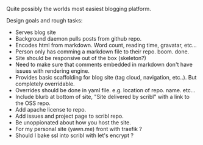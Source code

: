 Quite possibly the worlds most easiest blogging platform.

Design goals and rough tasks:

-  Serves blog site
-  Background daemon pulls posts from github repo.
-  Encodes html from markdown.  Word count, reading time, gravatar, etc...
-  Person only has comming a markdown file to their repo.  boom.  done.
-  Site should be responsive out of the box (skeleton?)
-  Need to make sure that comments embedded in markdown don't have issues with rendering engine.
-  Provides basic scaffolding for blog site (tag cloud, navigation, etc..).  But completely overridable.
-  Overrides should be done in yaml file.  e.g. location of repo.  name.  etc...
-  Include blurb at bottom of site, "Site delivered by scribl"  with a link to the OSS repo.
-  Add apache license to repo.
-  Add issues and project page to scribl repo.
-  Be unoppionated about how you host the site.  
-  For my personal site (yawn.me) front with traefik ?
-  Should I bake ssl into scribl with let's encrypt ?

